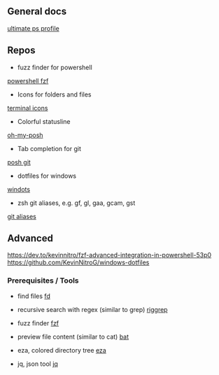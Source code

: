 ## General docs
[ultimate ps profile](https://scottmckendry.tech/the-ultimate-powershell-profile/)

## Repos

- fuzz finder for powershell

[powershell fzf](https://github.com/kelleyma49/PSFzf)

- Icons for folders and files 

[terminal icons](https://github.com/devblackops/Terminal-Icons)
- Colorful statusline

[oh-my-posh](https://github.com/JanDeDobbeleer/oh-my-posh)
- Tab completion for git

[posh git](https://github.com/dahlbyk/posh-git)

- dotfiles for windows

[windots](https://github.com/scottmckendry/Windots)

- zsh git aliases, e.g. gf, gl, gaa, gcam, gst

[git aliases](https://github.com/gluons/powershell-git-aliases)


## Advanced
https://dev.to/kevinnitro/fzf-advanced-integration-in-powershell-53p0
https://github.com/KevinNitroG/windows-dotfiles


### Prerequisites / Tools
- find files
  [fd](https://github.com/sharkdp/fd)

- recursive search with regex (similar to grep)
  [riggrep](https://github.com/BurntSushi/ripgrep)

- fuzz finder
  [fzf](https://github.com/junegunn/fzf)

- preview file content (similar to cat)
  [bat](https://github.com/sharkdp/bat)

- eza, colored directory tree
  [eza](https://github.com/eza-community/eza)

- jq, json tool 
  [jq](https://github.com/jqlang/jq)

